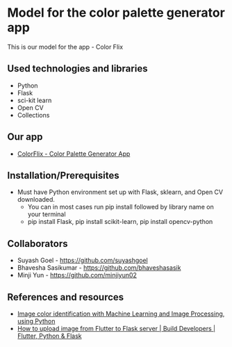 # Model for the color palette generator app

This is our model for the app - Color Flix

## Used technologies and libraries
* Python
* Flask
* sci-kit learn
* Open CV
* Collections

## Our app
* [ColorFlix - Color Palette Generator App](https://github.com/bhaveshasasik/color-palette-app)

## Installation/Prerequisites

* Must have Python environment set up with Flask, sklearn, and Open CV downloaded.
  * You can in most cases run pip install followed by library name on your terminal 
  * pip install Flask, pip install scikit-learn, pip install opencv-python

## Collaborators
* Suyash Goel - https://github.com/suyashgoel
* Bhavesha Sasikumar - https://github.com/bhaveshasasik
* Minji Yun - https://github.com/minjiyun02

## References and resources 

* [Image color identification with Machine Learning and Image Processing, using Python](https://towardsdatascience.com/image-color-identification-with-machine-learning-and-image-processing-using-python-f3dd0606bdca)
* [How to upload image from Flutter to Flask server | Build Developers | Flutter, Python & Flask](https://www.youtube.com/watch?v=Su_qbc98xsE)
